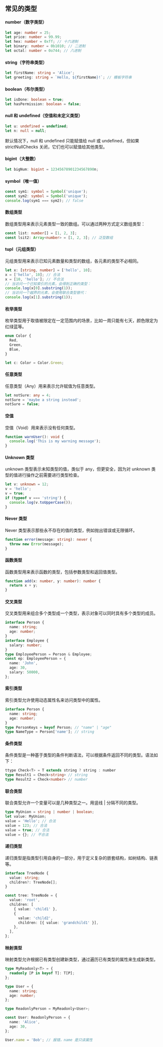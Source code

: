 ## 常见的类型

#### **number（数字类型）**

```ts
let age: number = 25;
let price: number = 99.99;
let hex: number = 0xff; // 十六进制
let binary: number = 0b1010; // 二进制
let octal: number = 0o744; // 八进制
```

#### string（字符串类型）

```ts
let firstName: string = 'Alice';
let greeting: string = `Hello, ${firstName}!`; // 模板字符串
```

#### boolean（布尔类型）

```ts
let isDone: boolean = true;
let hasPermission: boolean = false;
```

#### null 和 undefined（空值和未定义类型）

```ts
let u: undefined = undefined;
let n: null = null;
```

默认情况下，null 和 undefined 只能赋值给 null 或 undefined，但如果 strictNullChecks 关闭，它们也可以赋值给其他类型。

#### bigint（大整数）

```ts
let bigNum: bigint = 12345678901234567890n;
```

#### symbol（唯一值）

```ts
const sym1: symbol = Symbol('unique');
const sym2: symbol = Symbol('unique');
console.log(sym1 === sym2); // false
```

#### 数组类型

数组类型用来表示元素类型一致的数组。可以通过两种方式定义数组类型：

```ts
const list: number[] = [1, 2, 3];
const lsit2: Array<number> = [1, 2, 3]; // 泛型数组
```

#### tupl（元组类型）

元组类型用来表示已知元素数量和类型的数组，各元素的类型不必相同。

```ts
let x: [string, number] = ['hello', 10];
x = ['hello', 10]; // 合法
x = [10, 'hello']; // 不合法
// 当访问一个已知索引的元素，会得到正确的类型：
console.log(x[0].substring(1));
// 当访问一个越界的元素，会使用联合类型替代：
console.log(x[1].substring(1));
```

#### 枚举类型

枚举类型用于取值被限定在一定范围内的场景，比如一周只能有七天，颜色限定为红绿蓝等。

```ts
enum Color {
  Red,
  Green,
  Blue,
}

let c: Color = Color.Green;
```

#### 任意类型

任意类型（Any）用来表示允许赋值为任意类型。

```ts
let notSure: any = 4;
notSure = 'maybe a string instead';
notSure = false;
```

#### 空值

空值（Void）用来表示没有任何类型。

```ts
function warnUser(): void {
  console.log('This is my warning message');
}
```

#### Unknown 类型

unknown 类型表示未知类型的值，类似于 any，但更安全，因为对 unknown 类型的值进行操作之前需要进行类型检查。

```ts
let v: unknown = 12;
v = 'hello';
v = true;
if (typeof v === 'string') {
  console.log(v.toUpperCase());
}
```

#### Never 类型

Never 类型表示那些永不存在的值的类型，例如抛出错误或无限循环。

```ts
function error(message: string): never {
  throw new Error(message);
}
```

#### 函数类型

函数类型用来表示函数的类型，包括参数类型和返回值类型。

```ts
function add(x: number, y: number): number {
  return x + y;
}
```

#### 交叉类型

交叉类型用来组合多个类型成一个类型，表示对象可以同时具有多个类型的成员。

```ts
interface Person {
  name: string;
  age: number;
}
interface Employee {
  salary: number;
}
type EmployeePerson = Person & Employee;
const ep: EmployeePerson = {
  name: 'John',
  age: 30,
  salary: 50000,
};
```

#### 索引类型

索引类型允许使用动态属性名来访问类型中的属性。

```ts
interface Person {
  name: string;
  age: number;
}
type PersonKeys = keyof Person; // "name" | "age"
type NameType = Person['name']; // string
```

#### 条件类型

条件类型是一种基于类型的条件判断语法，可以根据条件返回不同的类型。语法如下：

```ts
ttype Check<T> = T extends string ? string : number
type Result1 = Check<string> // string
type Result2 = Check<number> // number
```

#### 联合类型

联合类型允许一个变量可以是几种类型之一。用竖线 | 分隔不同的类型。

```ts
type MyUnion = string | number | boolean;
let value: MyUnion;
value = 'Hello'; // 合法
value = 123; // 合法
value = true; // 合法
value = {}; // 不合法
```

#### 递归类型

递归类型是指类型引用自身的一部分，用于定义复杂的嵌套结构，如树结构、链表等。

```ts
interface TreeNode {
  value: string;
  children?: TreeNode[];
}

const tree: TreeNode = {
  value: 'root',
  children: [
    { value: 'child1' },
    {
      value: 'child2',
      children: [{ value: 'grandchild1' }],
    },
  ],
};
```

#### 映射类型

映射类型允许根据已有类型创建新类型，通过遍历已有类型的属性来生成新类型。

```ts
type MyReadonly<T> = {
  readonly [P in keyof T]: T[P];
};

type User = {
  name: string;
  age: number;
};

type ReadonlyPerson = MyReadonly<User>;

const User: ReadonlyPerson = {
  name: 'Alice',
  age: 30,
};

User.name = 'Bob'; // 报错，name 是只读属性
```

##
